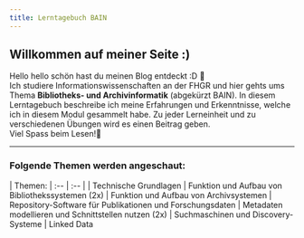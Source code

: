 ```yaml
---
title: Lerntagebuch BAIN
---
```


  
## Willkommen auf meiner Seite :)

Hello hello schön hast du meinen Blog entdeckt :D 📝  
Ich studiere Informationswissenschaften an der FHGR und hier gehts ums Thema **Bibliotheks- und Archivinformatik** (abgekürzt BAIN). In diesem Lerntagebuch beschreibe ich meine Erfahrungen und Erkenntnisse, welche ich in diesem Modul gesammelt habe. Zu jeder Lerneinheit und zu verschiedenen Übungen wird es einen Beitrag geben.  
Viel Spass beim Lesen!👀

- - - -
  
### Folgende Themen werden angeschaut:  

| Themen:
| :-- | :-- |
| Technische Grundlagen
| Funktion und Aufbau von Bibliothekssystemen (2x)
| Funktion und Aufbau von Archivsystemen
| Repository-Software für Publikationen und Forschungsdaten
| Metadaten modellieren und Schnittstellen nutzen (2x)
| Suchmaschinen und Discovery-Systeme
| Linked Data
